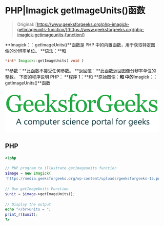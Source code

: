 # PHP|Imagick getImageUnits()函数

> Original: [https://www.geeksforgeeks.org/php-imagick-getimageunits-function/](https://www.geeksforgeeks.org/php-imagick-getimageunits-function/)

**Imagick：：getImageUnits()**函数是 PHP 中的内置函数，用于获取特定图像的分辨率单位。
**语法：**和

```php
*int* Imagick::getImageUnits( void )
```

**参数：**此函数不接受任何参数。
**返回值：**此函数返回图像分辨率单位的整数。
下面的程序说明 PHP：
**程序 1：**和
**原始图像：**和
中的**Imagick：：getImageUnits()**函数

![](img/efa5ea8e0258291fa60ad9a32c288072.png)

## PHP

```php
<?php

// PHP program to illustrate getimageunits function
$image = new Imagick(
'https://media.geeksforgeeks.org/wp-content/uploads/geeksforgeeks-15.png');

// Use getImageUnits Function
$unit = $image->getImageUnits();

// Display the output
echo "</br>units = ";
print_r($unit);
?>
```